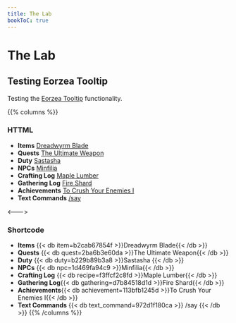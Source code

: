 ```yaml
---
title: The Lab
bookToC: true
---
```


# The Lab

## Testing Eorzea Tooltip

Testing the [Eorzea Tooltip](https://na.finalfantasyxiv.com/lodestone/special/fankit/tooltip/) functionality.

{{% columns %}}

### HTTML

* **Items** <a href="https://na.finalfantasyxiv.com/lodestone/playguide/db/item/b2cab67854f/" class="eorzeadb_link">Dreadwyrm Blade</a>
* **Quests** <a href="https://na.finalfantasyxiv.com/lodestone/playguide/db/quest/2ba6b3e60da/" class="eorzeadb_link">The Ultimate Weapon</a>
* **Duty** <a href="https://na.finalfantasyxiv.com/lodestone/playguide/db/duty/b229b89b3a8/" class="eorzeadb_link">Sastasha</a>
* **NPCs** <a href="https://na.finalfantasyxiv.com/lodestone/playguide/db/npc/npc/1d469fa94c9/" class="eorzeadb_link">Minfilia</a>
* **Crafting Log** <a href="https://na.finalfantasyxiv.com/lodestone/playguide/db/recipe/f3ffcf2c8fd/" class="eorzeadb_link">Maple Lumber</a>
* **Gathering Log** <a href="https://na.finalfantasyxiv.com/lodestone/playguide/db/gathering/d7b84518d1d/" class="eorzeadb_link">Fire Shard</a>
* **Achievements** <a href="https://na.finalfantasyxiv.com/lodestone/playguide/db/achievement/113bfb1245d/" class="eorzeadb_link">To Crush Your Enemies I</a>
* **Text Commands** <a href="https://na.finalfantasyxiv.com/lodestone/playguide/db/text_command/972d1f180ca/" class="eorzeadb_link">/say</a>

<--->

### Shortcode

* **Items** {{< db item=b2cab67854f >}}Dreadwyrm Blade{{< /db >}}
* **Quests** {{< db quest=2ba6b3e60da >}}The Ultimate Weapon{{< /db >}}
* **Duty** {{< db duty=b229b89b3a8 >}}Sastasha {{< /db >}}
* **NPCs** {{< db npc=1d469fa94c9 >}}Minfilia{{< /db >}}
* **Crafting Log** {{< db recipe=f3ffcf2c8fd >}}Maple Lumber{{< /db >}}
* **Gathering Log**{{< db gathering=d7b84518d1d >}}Fire Shard{{< /db >}}
* **Achievements**{{< db achievement=113bfb1245d >}}To Crush Your Enemies I{{< /db >}}
* **Text Commands** {{< db text_command=972d1f180ca >}} /say {{< /db >}}
{{% /columns %}}
